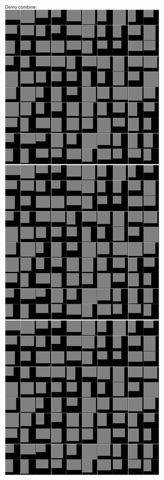 Demo combine:
![combine](demo/combine.gif)
![best fit](demo/bestfit.gif)
![first fit](demo/firstfit.gif)